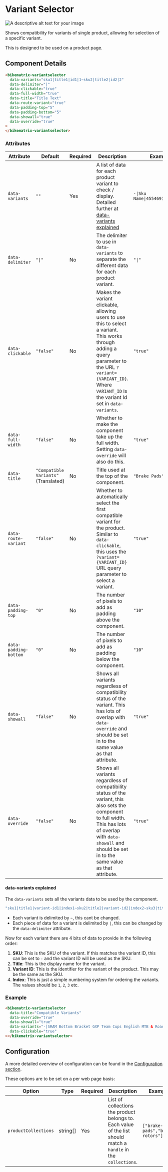 # Variant Selector

<div className="image-wrapper">
  <img
    src="/img/web-components/variant-selector.png"
    alt="A descriptive alt text for your image"
    className="image-with-border"
  />
</div>

Shows compatibility for variants of single product, allowing for selection of a specific variant.

This is designed to be used on a product page.

## Component Details

```html
<bikematrix-variantselector
  data-variants="sku1|title1|id1|1~sku2|title2|id2|2"
  data-delimiter="|"
  data-clickable="true"
  data-full-width="true"
  data-title="Title Text"
  data-route-variant="true"
  data-padding-top="5"
  data-padding-bottom="5"
  data-showall="true"
  data-override="true"
>
</bikematrix-variantselector>
```

### Attributes

| Attribute             | Default                              | Required | Description                                                                                                                                                                                                               | Example                          |
| --------------------- | ------------------------------------ | -------- | ------------------------------------------------------------------------------------------------------------------------------------------------------------------------------------------------------------------------- | -------------------------------- |
| `data-variants`       | `""`                                 | Yes      | A list of data for each product variant to check / display. Detailed further at [data-variants explained](#data-variants-explained)                                                                                       | `-\|Sku Name\|45546911891733\|1` |
| `data-delimiter`      | `"\|"`                               | No       | The delimiter to use in `data-variants` to separate the different data for each product variant.                                                                                                                          | `"\|"`                           |
| `data-clickable`      | `"false"`                            | No       | Makes the variant clickable, allowing users to use this to select a variant. This works through adding a query parameter to the URL `?variant={VARIANT_ID}`. Where `VARIANT_ID` is the variant Id set in `data-variants`. | `"true"`                         |
| `data-full-width`     | `"false"`                            | No       | Whether to make the component take up the full width. Setting `data-override` will also do this.                                                                                                                          | `"true"`                         |
| `data-title`          | `"Compatible Variants"` (Translated) | No       | Title used at the top of the component.                                                                                                                                                                                   | `"Brake Pads"`                   |
| `data-route-variant`  | `"false"`                            | No       | Whether to automatically select the first compatible variant for the product. Similar to `data-clickable`, this uses the `?variant={VARIANT_ID}` URL query parameter to select a variant.                                 | `"true"`                         |
| `data-padding-top`    | `"0"`                                | No       | The number of pixels to add as padding above the component.                                                                                                                                                               | `"10"`                           |
| `data-padding-bottom` | `"0"`                                | No       | The number of pixels to add as padding below the component.                                                                                                                                                               | `"10"`                           |
| `data-showall`        | `"false"`                            | No       | Shows all variants regardless of compatibility status of the variant. This has lots of overlap with `data-override` and should be set in to the same value as that attribute.                                             | `"true"`                         |
| `data-override`       | `"false"`                            | No       | Shows all variants regardless of compatibility status of the variant, this also sets the component to full width. This has lots of overlap with `data-showall` and should be set in to the same value as that attribute.  | `"true"`                         |

#### data-variants explained

The `data-variants` sets all the variants data to be used by the component.

```javascript
"sku1|title1|variant-id1|index1~sku2|title2|variant-id2|index2~sku3|title3|variant-id3|index3";
```

- Each variant is delimited by `~`, this cant be changed.
- Each piece of data for a variant is delimited by `|`, this can be changed by the `data-delimiter` attribute.

Now for each variant there are 4 bits of data to provide in the following order:

1. **SKU**: This is the SKU of the variant. If this matches the variant ID, this can be set to `-` and the variant ID will be used as the SKU.
2. **Title**: This is the display name for the variant.
3. **Variant ID**: This is the identifier for the variant of the product. This may be the same as the SKU.
4. **Index**: This is just a simple numbering system for ordering the variants. The values should be `1`, `2`, `3` etc.

### Example

```html
<bikematrix-variantselector
  data-title="Compatible Variants"
  data-override="true"
  data-showall="true"
  data-variants="-|SRAM Bottom Bracket GXP Team Cups English MTB & Road 73 / 68|45546911891733|1~-|SRAM Bottom Bracket GXP Team Cups English 83|45546911990037|2~-|SRAM Bottom Bracket GXP Team Cups English 100 for GXP Fat Bike Crank|48195360456981|3"
  data-clickable="true"
></bikematrix-variantselector>
```

## Configuration

A more detailed overview of configuration can be found in the [Configuration section](/docs/configuration).

These options are to be set on a per web page basis:

| Option               | Type     | Required | Description                                                                                                      | Example                         |
| -------------------- | -------- | -------- | ---------------------------------------------------------------------------------------------------------------- | ------------------------------- |
| `productCollections` | string[] | Yes      | List of collections the product belongs to. Each value of the list should match a `handle` in the `collections`. | `["brake-pads","brake-rotors"]` |
